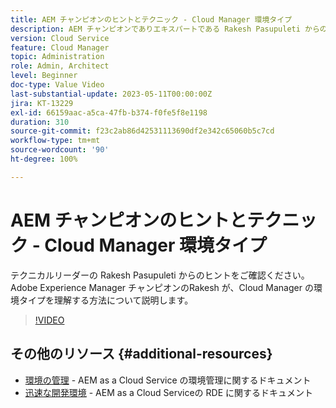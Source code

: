 ```yaml
---
title: AEM チャンピオンのヒントとテクニック - Cloud Manager 環境タイプ
description: AEM チャンピオンでありエキスパートである Rakesh Pasupuleti からの Cloud Manager の環境タイプに関するヒントをご確認ください。
version: Cloud Service
feature: Cloud Manager
topic: Administration
role: Admin, Architect
level: Beginner
doc-type: Value Video
last-substantial-update: 2023-05-11T00:00:00Z
jira: KT-13229
exl-id: 66159aac-a5ca-47fb-b374-f0fe5f8e1198
duration: 310
source-git-commit: f23c2ab86d42531113690df2e342c65060b5c7cd
workflow-type: tm+mt
source-wordcount: '90'
ht-degree: 100%

---
```


# AEM チャンピオンのヒントとテクニック - Cloud Manager 環境タイプ

テクニカルリーダーの Rakesh Pasupuleti からのヒントをご確認ください。Adobe Experience Manager チャンピオンのRakesh が、Cloud Manager の環境タイプを理解する方法について説明します。

>[!VIDEO](https://video.tv.adobe.com/v/3419297?quality=12&learn=on)

## その他のリソース {#additional-resources}

* [環境の管理](https://experienceleague.adobe.com/docs/experience-manager-cloud-service/content/implementing/using-cloud-manager/manage-environments.html?lang=ja) - AEM as a Cloud Service の環境管理に関するドキュメント
* [迅速な開発環境](https://experienceleague.adobe.com/docs/experience-manager-cloud-service/content/implementing/developing/rapid-development-environments.html?lang=ja) - AEM as a Cloud Serviceの RDE に関するドキュメント
